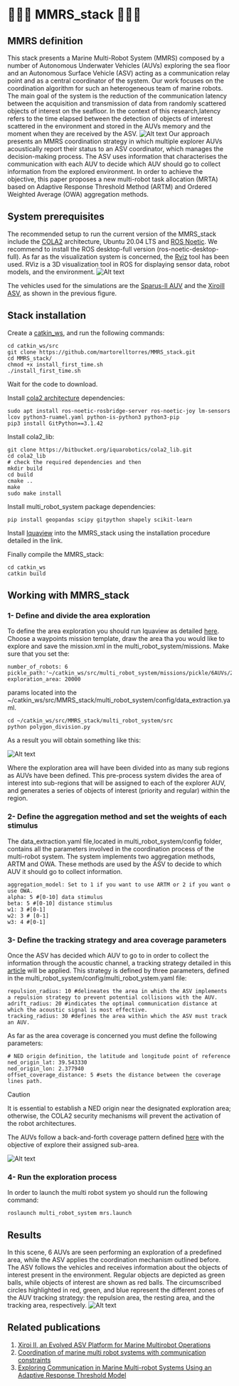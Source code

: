 # :ocean::robot::ocean: MMRS_stack :ocean::robot::ocean: 
## MMRS definition
This stack presents a Marine Multi-Robot System (MMRS) composed by a number of Autonomous Underwater Vehicles (AUVs) exploring the sea floor and an Autonomous Surface Vehicle (ASV) acting as a communication relay point and as a central coordinator of the system. Our work focuses on the coordination algorithm for such an heterogeneous team of marine robots. The main goal of the system is the reduction of the communication latency between the acquisition and transmission of data from randomly scattered objects of interest on the seafloor. In the context of this research,latency refers to the time elapsed between the detection of objects of interest scattered in the environment and stored in
the AUVs memory and the moment when they are received by the ASV.
![Alt text](https://github.com/martorelltorres/MMRS_stack/blob/main/images/comm_squeme.svg)
Our approach presents an MMRS coordination strategy in which multiple explorer AUVs acoustically report their status to an ASV coordinator, which manages the decision-making process. The ASV uses information that characterises the communication with each AUV to decide which AUV should go to collect information from the explored environment. In order to achieve the objective, this paper proposes a new multi-robot task allocation (MRTA) based on Adaptive Response Threshold Method (ARTM) and Ordered Weighted Average (OWA) aggregation methods.

## System prerequisites
The recommended setup to run the current version of the MMRS_stack include the [COLA2](https://iquarobotics.com/cola2) architecture, Ubuntu 20.04 LTS and [ROS Noetic](https://wiki.ros.org/noetic).
We recommend to install the ROS desktop-full version (ros-noetic-desktop-full). As far as the visualization system is concerned, the [Rviz](https://wiki.ros.org/rviz) tool has been used. RViz is a 3D visualization tool in ROS for displaying sensor data, robot models, and the environment.
![Alt text](https://github.com/martorelltorres/MMRS_stack/blob/main/images/system%20(1).jpg)

The vehicles used for the simulations are the  [Sparus-II AUV](https://iquarobotics.com/sparus-ii-auv) and the [XiroiII ASV](https://www.mdpi.com/1424-8220/23/1/109), as shown in the previous figure.


## Stack installation
Create a [catkin_ws](https://wiki.ros.org/catkin/Tutorials/create_a_workspace), and run the following commands:
```
cd catkin_ws/src
git clone https://github.com/martorelltorres/MMRS_stack.git
cd MMRS_stack/
chmod +x install_first_time.sh
./install_first_time.sh
```
Wait for the code to download.

Install [cola2 architecture](https://iquarobotics.com/cola2) dependencies:
```
sudo apt install ros-noetic-rosbridge-server ros-noetic-joy lm-sensors lcov python3-ruamel.yaml python-is-python3 python3-pip 
pip3 install GitPython==3.1.42
```

Install cola2_lib:
```
git clone https://bitbucket.org/iquarobotics/cola2_lib.git
cd cola2_lib
# check the required dependencies and then
mkdir build
cd build
cmake ..
make
sudo make install
```
Install multi_robot_system package dependencies:
```
pip install geopandas scipy gitpython shapely scikit-learn
```
Install [Iquaview](https://bitbucket.org/iquarobotics/iquaview/src/master/) into the MMRS_stack using the installation procedure detailed in the link.

Finally compile the MMRS_stack:
```
cd catkin_ws
catkin build
```

## Working with MMRS_stack
### 1- Define and divide the area exploration
To define the area exploration you should run Iquaview as detailed [here](https://bitbucket.org/iquarobotics/iquaview/src/master/). Choose a waypoints mission template, draw the area tha you would like to explore and save the mission.xml in the multi_robot_system/missions.
Make sure that you set the:
```
number_of_robots: 6
pickle_path:'~/catkin_ws/src/multi_robot_system/missions/pickle/6AUVs/20000.pickle'
exploration_area: 20000
```
 params located into the ~/catkin_ws/src/MMRS_stack/multi_robot_system/config/data_extraction.yaml.
```
cd ~/catkin_ws/src/MMRS_stack/multi_robot_system/src
python polygon_division.py
```
As a result you will obtain something like this:

![Alt text](https://github.com/martorelltorres/MMRS_stack/blob/main/images/area_partition%20(1).jpg)

Where the exploration area will have been divided into as many sub regions as AUVs have been defined. This pre-process system divides the area of interest into sub-regions that will be assigned to each of the explorer AUV, and generates a series of objects of interest (priority and regular) within the region.

### 2- Define the aggregation method and set the weights of each stimulus
The data_extraction.yaml file,located in multi_robot_system/config folder, contains all the parameters involved in the coordination process of the multi-robot system. The system implements two aggregation methods, ARTM and OWA. These methods are used by the ASV to decide to which AUV it should go to collect information.  
```
aggregation_model: Set to 1 if you want to use ARTM or 2 if you want o use OWA.
alpha: 5 #[0-10] data stimulus
beta: 5 #[0-10] distance stimulus
w1: 3 #[0-1]
w2: 3 # [0-1]
w3: 4 #[0-1]
```
  
### 3- Define the tracking strategy and area coverage parameters
Once the ASV has decided which AUV to go to in order to collect the information through the acoustic channel, a tracking strategy detailed in this [article](https://www.mdpi.com/1424-8220/23/1/109) will be applied. This strategy is defined by three parameters, defined in the multi_robot_system/config/multi_robot_ystem.yaml file:
```
repulsion_radius: 10 #delineates the area in which the ASV implements a repulsion strategy to prevent potential collisions with the AUV.
adrift_radius: 20 #indicates the optimal communication distance at which the acoustic signal is most effective.
tracking_radius: 30 #defines the area within which the ASV must track an AUV.
```
As far as the area coverage is concerned you must define the following parameters:
```
# NED origin definition, the latitude and longitude point of reference
ned_origin_lat: 39.543330
ned_origin_lon: 2.377940
offset_coverage_distance: 5 #sets the distance between the coverage lines path.
```
> [!CAUTION]
> It is essential to establish a NED origin near the designated exploration area; otherwise, the COLA2 security mechanisms will prevent the activation of the robot architectures.

The AUVs follow a back-and-forth coverage pattern defined [here](https://www.sciencedirect.com/science/article/pii/S0141118723003899) with the objective of explore their assigned sub-area.

![Alt text](https://github.com/martorelltorres/MMRS_stack/blob/main/images/coverage%20.jpg)

### 4- Run the exploration process
In order to launch the multi robot system yo should run the following command:

```
roslaunch multi_robot_system mrs.launch

```
## Results
In this scene, 6 AUVs are seen performing an exploration of a predefined area, while the ASV applies the coordination mechanism outlined before. The ASV follows the vehicles and receives information about the objects of interest present in the environment. Regular objects are depicted as green balls, while objects of interest are shown as red balls. The circumscribed circles highlighted in red, green, and blue represent the different zones of the AUV tracking strategy: the repulsion area, the resting area, and the tracking area, respectively. 
![Alt text](https://github.com/martorelltorres/MMRS_stack/blob/main/images/simulation%20.jpg)

## Related publications
1. [Xiroi II, an Evolved ASV Platform for Marine Multirobot Operations](https://www.mdpi.com/1424-8220/23/1/109)
2. [Coordination of marine multi robot systems with communication constraints](https://www.sciencedirect.com/science/article/pii/S0141118723003899)
3. [Exploring Communication in Marine Multi-robot Systems
Using an Adaptive Response Threshold Model](https://www.researchgate.net/profile/Sergey-Yurish/publication/378144846_Proceedings_of_the_4th_IFSA_Winter_Conference_on_Automation_Robotics_and_Communications_for_Industry_4050_ARCI_2024/links/65c9fe381bed776ae34ac345/Proceedings-of-the-4th-IFSA-Winter-Conference-on-Automation-Robotics-and-Communications-for-Industry-40-50-ARCI-2024.pdf?__cf_chl_tk=TdFtB_kYlMr5Gx7LRoRz7DGK3_asGLqNv_eRmqHMq88-1738583599-1.0.1.1-BEJoQ3PcasJPl4rSHCN.zqZou_.sh5Vm0W0MKcG6L90#page=302)



